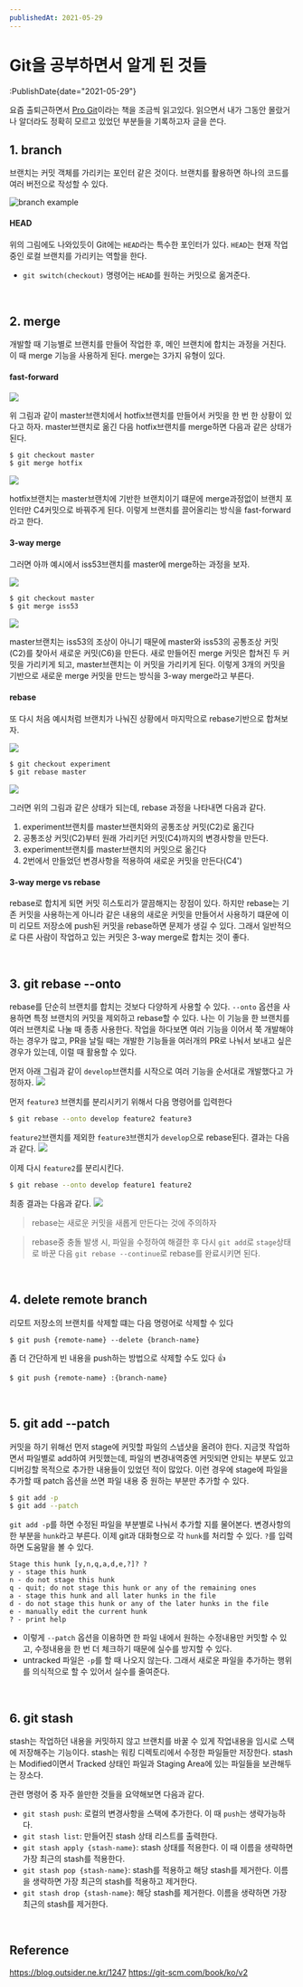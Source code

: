 ```yaml
---
publishedAt: 2021-05-29
---
```


# Git을 공부하면서 알게 된 것들

:PublishDate{date="2021-05-29"}

요즘 출퇴근하면서 [Pro Git](https://git-scm.com/book/ko/v2)이라는 책을 조금씩 읽고있다. 읽으면서 내가 그동안 몰랐거나 알더라도 정확히 모르고 있었던 부분들을 기록하고자 글을 쓴다.

## 1. branch

브랜치는 커밋 객체를 가리키는 포인터 같은 것이다. 브랜치를 활용하면 하나의 코드를 여러 버전으로 작성할 수 있다.

![branch example](https://images.velog.io/images/shroad1802/post/3ec6548d-a53b-48f3-98e7-dbe119042eed/image.png)

#### HEAD

위의 그림에도 나와있듯이 Git에는 `HEAD`라는 특수한 포인터가 있다. `HEAD`는 현재 작업중인 로컬 브랜치를 가리키는 역할을 한다.

- `git switch(checkout)` 명령어는 `HEAD`를 원하는 커밋으로 옮겨준다.

<br>

## 2. merge

개발할 때 기능별로 브랜치를 만들어 작업한 후, 메인 브랜치에 합치는 과정을 거친다. 이 때 merge 기능을 사용하게 된다.
merge는 3가지 유형이 있다.

#### fast-forward

![](https://images.velog.io/images/shroad1802/post/6545b15b-1313-4f32-aead-48703b09f809/image.png)

위 그림과 같이 master브랜치에서 hotfix브랜치를 만들어서 커밋을 한 번 한 상황이 있다고 하자.
master브랜치로 옮긴 다음 hotfix브랜치를 merge하면 다음과 같은 상태가 된다.

```bash
$ git checkout master
$ git merge hotfix
```

![](https://images.velog.io/images/shroad1802/post/1323347e-e147-4858-9233-ffb1ea736262/image.png)

hotfix브랜치는 master브랜치에 기반한 브랜치이기 떄문에 merge과정없이 브랜치 포인터만 C4커밋으로 바꿔주게 된다. 이렇게 브랜치를 끌어올리는 방식을 fast-forward라고 한다.

#### 3-way merge

그러면 아까 예시에서 iss53브랜치를 master에 merge하는 과정을 보자.

![](https://images.velog.io/images/shroad1802/post/228dd040-c505-4fcd-b203-4f3a027b0119/image.png)

```bash
$ git checkout master
$ git merge iss53
```

![](https://images.velog.io/images/shroad1802/post/a9099cf4-6e42-4788-88b7-2f780963ba08/image.png)

master브랜치는 iss53의 조상이 아니기 때문에 master와 iss53의 공통조상 커밋(C2)를 찾아서 새로운 커밋(C6)을 만든다. 새로 만들어진 merge 커밋은 합쳐진 두 커밋을 가리키게 되고, master브랜치는 이 커밋을 가리키게 된다.
이렇게 3개의 커밋을 기반으로 새로운 merge 커밋을 만드는 방식을 3-way merge라고 부른다.

#### rebase

또 다시 처음 예시처럼 브랜치가 나눠진 상황에서 마지막으로 rebase기반으로 합쳐보자.

![](https://images.velog.io/images/shroad1802/post/63c238e1-b65f-493a-b5b9-24768d77c441/image.png)

```bash
$ git checkout experiment
$ git rebase master
```

![](https://images.velog.io/images/shroad1802/post/ec42a207-a464-4f20-aa3c-62c2766a85ed/image.png)

그러면 위의 그림과 같은 상태가 되는데, rebase 과정을 나타내면 다음과 같다.

1. experiment브랜치를 master브랜치와의 공통조상 커밋(C2)로 옮긴다
2. 공통조상 커밋(C2)부터 원래 가리키던 커밋(C4)까지의 변경사항을 만든다.
3. experiment브랜치를 master브랜치의 커밋으로 옮긴다
4. 2번에서 만들었던 변경사항을 적용하여 새로운 커밋을 만든다(C4')

#### 3-way merge vs rebase

rebase로 합치게 되면 커밋 히스토리가 깔끔해지는 장점이 있다. 하지만 rebase는 기존 커밋을 사용하는게 아니라 같은 내용의 새로운 커밋을 만들어서 사용하기 떄문에 이미 리모트 저장소에 push된 커밋을 rebase하면 문제가 생길 수 있다.
그래서 일반적으로 다른 사람이 작업하고 있는 커밋은 3-way merge로 합치는 것이 좋다.

<br>

## 3. git rebase --onto

rebase를 단순히 브랜치를 합치는 것보다 다양하게 사용할 수 있다. `--onto` 옵션을 사용하면 특정 브랜치의 커밋을 제외하고 rebase할 수 있다.
나는 이 기능을 한 브랜치를 여러 브랜치로 나눌 때 종종 사용한다. 작업을 하다보면 여러 기능을 이어서 쭉 개발해야 하는 경우가 많고, PR을 날릴 때는 개발한 기능들을 여러개의 PR로 나눠서 보내고 싶은 경우가 있는데, 이럴 때 활용할 수 있다.

먼저 아래 그림과 같이 `develop`브랜치를 시작으로 여러 기능을 순서대로 개발했다고 가정하자.
![](https://images.velog.io/images/shroad1802/post/c11edd4a-7be9-492b-aff8-92389135daa3/%E1%84%89%E1%85%B3%E1%84%8F%E1%85%B3%E1%84%85%E1%85%B5%E1%86%AB%E1%84%89%E1%85%A3%E1%86%BA%202021-06-01%20%E1%84%8B%E1%85%A9%E1%84%92%E1%85%AE%2010.43.29.png)

먼저 `feature3` 브랜치를 분리시키기 위해서 다음 명령어를 입력한다

```bash
$ git rebase --onto develop feature2 feature3
```

`feature2`브랜치를 제외한 `feature3`브랜치가 `develop`으로 rebase된다. 결과는 다음과 같다.
![](https://images.velog.io/images/shroad1802/post/26ec0aee-348b-4a26-9373-f6e9afe2662f/%E1%84%89%E1%85%B3%E1%84%8F%E1%85%B3%E1%84%85%E1%85%B5%E1%86%AB%E1%84%89%E1%85%A3%E1%86%BA%202021-06-01%20%E1%84%8B%E1%85%A9%E1%84%92%E1%85%AE%2010.46.53.png)

이제 다시 `feature2`를 분리시킨다.

```bash
$ git rebase --onto develop feature1 feature2
```

최종 결과는 다음과 같다.
![](https://images.velog.io/images/shroad1802/post/1e1e011c-f4e5-483e-8c69-5090eb49f905/%E1%84%89%E1%85%B3%E1%84%8F%E1%85%B3%E1%84%85%E1%85%B5%E1%86%AB%E1%84%89%E1%85%A3%E1%86%BA%202021-06-01%20%E1%84%8B%E1%85%A9%E1%84%92%E1%85%AE%2010.47.58.png)

> rebase는 새로운 커밋을 새롭게 만든다는 것에 주의하자

> rebase중 충돌 발생 시, 파일을 수정하여 해결한 후 다시 `git add`로 `stage`상태로 바꾼 다음 `git rebase --continue`로 rebase를 완료시키면 된다.

<br>

## 4. delete remote branch

리모트 저장소의 브랜치를 삭제할 떄는 다음 명령어로 삭제할 수 있다

```
$ git push {remote-name} --delete {branch-name}
```

좀 더 간단하게 빈 내용을 push하는 방법으로 삭제할 수도 있다 👍

```bash
$ git push {remote-name} :{branch-name}
```

<br>

## 5. git add --patch

커밋을 하기 위해선 먼저 stage에 커밋할 파일의 스냅샷을 올려야 한다. 지금껏 작업하면서 파일별로 add하여 커밋했는데, 파일의 변경내역중엔 커밋되면 안되는 부분도 있고 디버깅할 목적으로 추가한 내용들이 있었던 적이 많았다.
이런 경우에 stage에 파일을 추가할 때 patch 옵션을 쓰면 파일 내용 중 원하는 부분만 추가할 수 있다.

```bash
$ git add -p
$ git add --patch
```

`git add -p`를 하면 수정된 파일을 부분별로 나눠서 추가할 지를 물어본다. 변경사항의 한 부분을 `hunk`라고 부른다. 이제 git과 대화형으로 각 `hunk`를 처리할 수 있다. `?`를 입력하면 도움말을 볼 수 있다.

```text
Stage this hunk [y,n,q,a,d,e,?]? ?
y - stage this hunk
n - do not stage this hunk
q - quit; do not stage this hunk or any of the remaining ones
a - stage this hunk and all later hunks in the file
d - do not stage this hunk or any of the later hunks in the file
e - manually edit the current hunk
? - print help
```

- 이렇게 `--patch` 옵션을 이용하면 한 파일 내에서 원하는 수정내용만 커밋할 수 있고, 수정내용을 한 번 더 체크하기 때문에 실수를 방지할 수 있다.
- untracked 파일은 `-p`를 할 때 나오지 않는다. 그래서 새로운 파일을 추가하는 행위를 의식적으로 할 수 있어서 실수를 줄여준다.

<br>

## 6. git stash

stash는 작업하던 내용을 커밋하지 않고 브랜치를 바꿀 수 있게 작업내용을 임시로 스택에 저장해주는 기능이다.
stash는 워킹 디렉토리에서 수정한 파일들만 저장한다. stash는 Modified이면서 Tracked 상태인 파일과 Staging Area에 있는 파일들을 보관해두는 장소다.

관련 명령어 중 자주 쓸만한 것들을 요약해보면 다음과 같다.

- `git stash push`: 로컬의 변경사항을 스택에 추가한다. 이 때 `push`는 생략가능하다.
- `git stash list`: 만들어진 stash 상태 리스트를 출력한다.
- `git stash apply {stash-name}`: stash 상태를 적용한다. 이 때 이름을 생략하면 가장 최근의 stash를 적용한다.
- `git stash pop {stash-name}`: stash를 적용하고 해당 stash를 제거한다. 이름을 생략하면 가장 최근의 stash를 적용하고 제거한다.
- `git stash drop {stash-name}`: 해당 stash를 제거한다. 이름을 생략하면 가장 최근의 stash를 제거한다.

<br>

## Reference

https://blog.outsider.ne.kr/1247
https://git-scm.com/book/ko/v2
